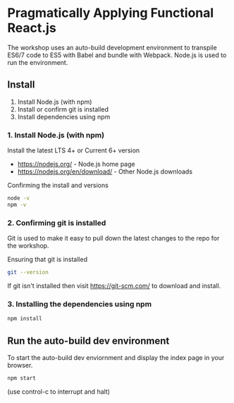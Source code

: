 

# Pragmatically Applying Functional React.js

The workshop uses an auto-build development environment to transpile ES6/7 code to ES5 with Babel and bundle with Webpack. Node.js is used to run the environment.

## Install

 1. Install Node.js (with npm)
 2. Install or confirm git is installed
 3. Install dependencies using npm


### 1. Install Node.js (with npm)

Install the latest LTS 4+ or Current 6+ version

 - https://nodejs.org/ - Node.js home page
 - https://nodejs.org/en/download/ - Other Node.js downloads

Confirming the install and versions

```bash
node -v
npm -v
```

### 2. Confirming git is installed

Git is used to make it easy to pull down the latest changes to the repo for the workshop.

Ensuring that git is installed

```bash
git --version
```

If git isn't installed then visit https://git-scm.com/ to download and install.

### 3. Installing the dependencies using npm

```bash
npm install
```


## Run the auto-build dev environment

To start the auto-build dev enviornment and display the index page in your browser.

```bash
npm start
```

(use control-c to interrupt and halt)
